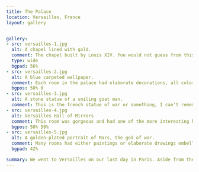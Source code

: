 ```yaml
---
title: The Palace
location: Versailles, France
layout: gallery


gallery:
- src: versailles-1.jpg
  alt: A chapel lined with gold.
  comment: The chapel built by Louis XIV. You would not guess from this photo that I was surrounded by a dozen people also taking photos.
  type: wide
  bgpad: 56%
- src: versailles-2.jpg
  alt: A blue carpeted wallpaper.
  comment: Each room in the palace had elaborate decorations, all color coded. There were rooms with the exact same carpet on the wall except in various different colors.
  bgpos: 50% 0
- src: versailles-3.jpg
  alt: A stone statue of a smiling goat man.
  comment: This is the french statue of war or something, I can't remember exactly. His disposition didn't really match the description that's for sure.
- src: versailles-4.jpg
  alt: Versailles Hall of Mirrors
  comment: This room was gorgeous and had one of the more interesting histories. It has mirrors opposing each window to make it a bright, lavish tribute to the king. The only problem was the 600-odd people walking around taking selfies inside of it, which I had to crop out of this photo.
  bgpos: 50% 50%
- src: versailles-5.jpg
  alt: A golden-plated portrait of Mars, the god of war.
  comment: Many rooms had either paintings or elaborate drawings embellished with all sorts of gold. This is depicting Mars, the god of war.
  bgpad: 42%

summary: We went to Versailles on our last day in Paris. Aside from the insane amount of tourists, it was pretty neat.
---
```

